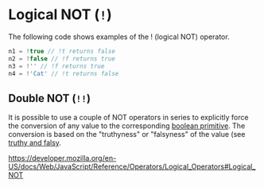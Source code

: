 # Logical NOT (`!`)

The following code shows examples of the ! (logical NOT) operator.

```javascript
n1 = !true // !t returns false
n2 = !false // !f returns true
n3 = !'' // !f returns true
n4 = !'Cat' // !t returns false
```

## Double NOT (`!!`)

It is possible to use a couple of NOT operators in series to explicitly force the conversion of any value to the corresponding [boolean primitive][type-boolean]. The conversion is based on the "truthyness" or "falsyness" of the value (see [truthy and falsy][concept-truthy_and_falsy].

https://developer.mozilla.org/en-US/docs/Web/JavaScript/Reference/Operators/Logical_Operators#Logical_NOT

[concept-truthy_and_falsy]: ../../../reference/concepts/truthy_and_falsy.md
[type-boolean]: ../../../reference/types/boolean.md
